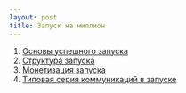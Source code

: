 ```yaml
---
layout: post
title: Запуск на миллион
---
```


1. [Основы успешного запуска](/launch-basics/)
2. [Структура запуска](/launch-structure/)
3. [Монетизация запуска](/launch-monetization/)
4. [Типовая серия коммуникаций в запуске](/launch-comm-structure/)